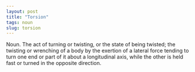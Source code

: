 ```yaml
---
layout: post
title: "Torsion"
tags: noun
slug: torsion
---
```

Noun. The act of turning or twisting, or the state of being twisted; the twisting or wrenching of a body by the exertion of a lateral force tending to turn one end or part of it about a longitudinal axis, while the other is held fast or turned in the opposite direction.
